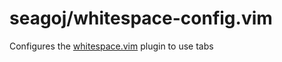 # seagoj/whitespace-config.vim

Configures the [whitespace.vim](https://github.com/seagoj/whitespace) plugin to use tabs
